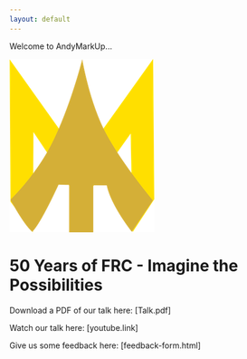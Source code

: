 ```yaml
---
layout: default
---
```


Welcome to AndyMarkUp...

![](AMU-Arrow-Med.png)

# [](#header-1)50 Years of FRC - Imagine the Possibilities

Download a PDF of our talk here: [Talk.pdf]

Watch our talk here: [youtube.link]

Give us some feedback here: [feedback-form.html]
